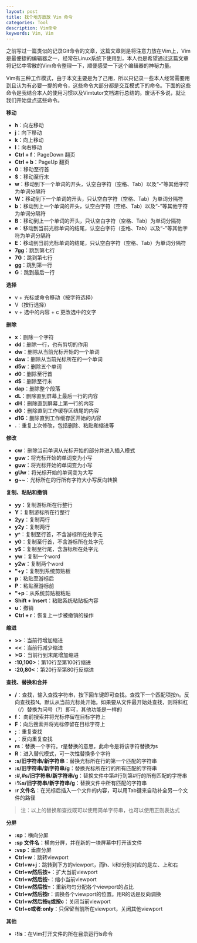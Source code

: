 ```yaml
---
layout: post
title: 找个地方放放 Vim 命令
categories: Tool
description: Vim命令
keywords: Vim, Vim
---
```


之前写过一篇类似的记录Git命令的文章，这篇文章则是将注意力放在Vim上，Vim是最便捷的编辑器之一，经常在Linux系统下使用到，本人也是希望通过这篇文章将记忆中零散的Vim命令整理一下，顺便感受一下这个编辑器的神秘力量。

Vim有三种工作模式，由于本文主要是为了己用，所以只记录一些本人经常需要用到且认为有必要一提的命令，这些命令大部分都是交互模式下的命令。下面的这些命令是我结合本人的使用习惯以及Vimtutor文档进行总结的。废话不多说，就让我们开始盘点这些命令。

**移动**

- **h**：向左移动
- **j**：向下移动
- **k**：向上移动
- **l**：向右移动
- **Ctrl + f**：PageDown 翻页
- **Ctrl + b**：PageUp 翻页
- **0**：移动至行首
- **$**：移动至行末
- **w**：移动到下一个单词的开头，认空白字符（空格、Tab）以及“-”等其他字符为单词分隔符
- **W**：移动到下一个单词的开头，只认空白字符（空格、Tab）为单词分隔符
- **b**：移动到上一个单词的开头，认空白字符（空格、Tab）以及“-”等其他字符为单词分隔符
- **B**：移动到上一个单词的开头，只认空白字符（空格、Tab）为单词分隔符
- **e**：移动到当前光标单词的结尾，认空白字符（空格、Tab）以及“-”等其他字符为单词分隔符
- **E**：移动到当前光标单词的结尾，只认空白字符（空格、Tab）为单词分隔符
- **7gg**：跳到第七行
- **7G**：跳到第七行
- **gg**：跳到第一行
- **G**：跳到最后一行

**选择**

- v + 光标或命令移动（按字符选择）
- V（按行选择）
- v + 选中的内容 + c 更改选中的文字

**删除**

- **x**：删除一个字符
- **dd**：删除一行，也有剪切的作用
- **dw**：删除从当前光标开始的一个单词
- **daw**：删除从当前光标所在的一个单词
- **d5w**：删除五个单词
- **d0**：删除至行首
- **d$**：删除至行末
- **dap**：删除整个段落
- **dL**：删除直到屏幕上最后一行的内容
- **dH**：删除直到屏幕上第一行的内容
- **dG**：删除直到工作缓存区结尾的内容
- **d1G**：删除直到工作缓存区开始的内容
- **.**：重复上次修改，包括删除、粘贴和缩进等

**修改**

- **cw**：删除当前单词从光标开始的部分并进入插入模式
- **guw**：将光标开始的单词变为小写
- **guw**：将光标开始的单词变为小写
- **gUw**：将光标开始的单词变为大写
- **g~~**：光标所在的行所有字符大小写反向转换

**复制、粘贴和撤销**

- **yy**：复制游标所在行整行
- **Y**：复制游标所在行整行
- **2yy**：复制两行
- **y2y**：复制两行
- **y^**：复制至行首，不含游标所在处字元
- **y0**：复制至行首，不含游标所在处字元
- **y$**：复制至行尾，含游标所在处字元
- **yw**：复制一个word
- **y2w**：复制两个word
- **"+y**：复制到系统剪贴板
- **p**：粘贴至游标后
- **P**：粘贴至游标前
- **"+p**：从系统剪贴板粘贴
- **Shift + Insert**：粘贴系统粘贴板内容
- **u**：撤销
- **Ctrl + r**：恢复上一步被撤销的操作

**缩进**

- **>>**：当前行增加缩进
- **<<**：当前行减少缩进
- **>G**：当前行到末尾增加缩进
- **:10,100>**：第10行至第100行缩进
- **:20,80<**：第20行至第80行反缩进

**查找、替换和合并**

- **/**：查找，输入查找字符串，按下回车键即可查找。查找下一个匹配项按n。反向查找按N。默认从当前光标处开始。如果要从文件最开始处查找，则将斜杠（/）替换为问号（?）即可，其他功能是一样的
- **f**： 向前搜索并将光标停留在目标字符上
- **F**：向后搜索并将光标停留在目标字符上
- **;**：重复查找
- **,**：反向重复查找
- **rs**：替换一个字符。r是替换的意思，此命令是将该字符替换为s
- **R**：进入替代模式，可一次性替换多个字符
- **:s/旧字符串/新字符串**：替换光标所在行的第一个匹配的字符串
- **:s/旧字符串/新字符串/g**：替换光标所在行的所有匹配的字符串
- **:#,#s/旧字符串/新字符串/g**：替换文件中第#行到第#行的所有匹配的字符串
- **:%s/旧字符串/新字符串/g**：替换文件中所有匹配的字符串
- **:r 文件名**：在光标后插入一个文件的内容，可以用Tab键来自动补全另一个文件的路径

> 注：以上的替换和查找既可以使用简单字符串，也可以使用正则表达式

**分屏**

- **:sp**：横向分屏
- **:sp 文件名**：横向分屏，并在新的一块屏幕中打开该文件
- **:vsp**：垂直分屏
- **Ctrl+w**：跳转viewport
- **Ctrl+w+j**：跳转到下方的viewport，而h、k和l分别对应的是左、上和右
- **Ctrl+w然后按+**：扩大当前viewport
- **Ctrl+w然后按-**：缩小当前viewport
- **Ctrl+w然后按=**：重新均匀分配各个viewport的占比
- **Ctrl+w然后按r**：调换各个viewport的位置。用R的话是反向调换
- **Ctrl+w然后按q或按c**：关闭当前viewport
- **Ctrl+o或者:only**：只保留当前所在viewport，关闭其他viewport

**其他**

- **:!ls**：在Vim打开文件的所在目录运行ls命令